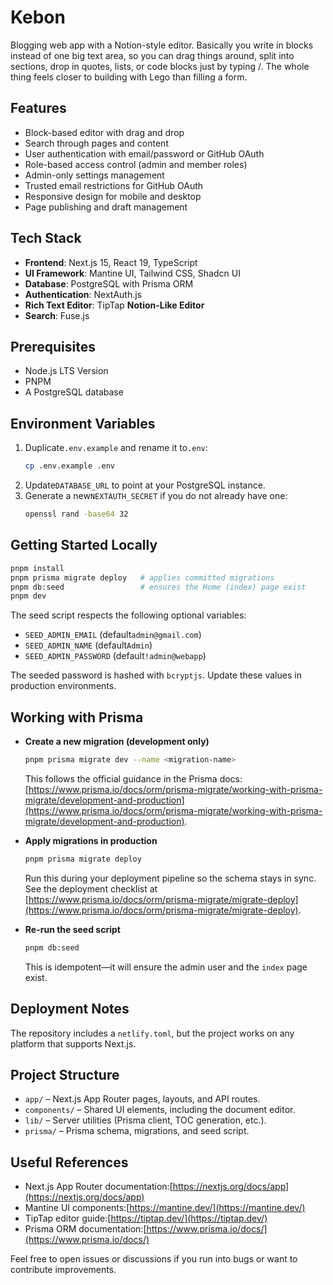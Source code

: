 # Kebon

Blogging web app with a Notion-style editor. Basically you write in blocks instead of one big text area, so you can drag things around, split into sections, drop in quotes, lists, or code blocks just by typing /. The whole thing feels closer to building with Lego than filling a form.

## Features

- Block-based editor with drag and drop
- Search through pages and content
- User authentication with email/password or GitHub OAuth
- Role-based access control (admin and member roles)
- Admin-only settings management
- Trusted email restrictions for GitHub OAuth
- Responsive design for mobile and desktop
- Page publishing and draft management

## Tech Stack

- **Frontend**: Next.js 15, React 19, TypeScript
- **UI Framework**: Mantine UI, Tailwind CSS, Shadcn UI
- **Database**: PostgreSQL with Prisma ORM
- **Authentication**: NextAuth.js
- **Rich Text Editor**: TipTap **Notion-Like Editor**
- **Search**: Fuse.js

## Prerequisites

- Node.js LTS Version
- PNPM
- A PostgreSQL database

## Environment Variables

1. Duplicate`.env.example` and rename it to`.env`:
   ```bash
   cp .env.example .env
   ```
2. Update`DATABASE_URL` to point at your PostgreSQL instance.
3. Generate a new`NEXTAUTH_SECRET` if you do not already have one:
   ```bash
   openssl rand -base64 32
   ```

## Getting Started Locally

```bash
pnpm install
pnpm prisma migrate deploy   # applies committed migrations
pnpm db:seed                 # ensures the Home (index) page exist
pnpm dev             
```

The seed script respects the following optional variables:

- `SEED_ADMIN_EMAIL` (default`admin@gmail.com`)
- `SEED_ADMIN_NAME` (default`Admin`)
- `SEED_ADMIN_PASSWORD` (default`!admin@webapp`)

The seeded password is hashed with `bcryptjs`. Update these values in production environments.

## Working with Prisma

- **Create a new migration (development only)**

  ```bash
  pnpm prisma migrate dev --name <migration-name>
  ```

  This follows the official guidance in the Prisma docs: [https://www.prisma.io/docs/orm/prisma-migrate/working-with-prisma-migrate/development-and-production](https://www.prisma.io/docs/orm/prisma-migrate/working-with-prisma-migrate/development-and-production).
- **Apply migrations in production**

  ```bash
  pnpm prisma migrate deploy
  ```

  Run this during your deployment pipeline so the schema stays in sync. See the deployment checklist at [https://www.prisma.io/docs/orm/prisma-migrate/migrate-deploy](https://www.prisma.io/docs/orm/prisma-migrate/migrate-deploy).
- **Re-run the seed script**

  ```bash
  pnpm db:seed
  ```

  This is idempotent—it will ensure the admin user and the `index` page exist.

## Deployment Notes

The repository includes a `netlify.toml`, but the project works on any platform that supports Next.js.

## Project Structure

- `app/` – Next.js App Router pages, layouts, and API routes.
- `components/` – Shared UI elements, including the document editor.
- `lib/` – Server utilities (Prisma client, TOC generation, etc.).
- `prisma/` – Prisma schema, migrations, and seed script.

## Useful References

- Next.js App Router documentation:[https://nextjs.org/docs/app](https://nextjs.org/docs/app)
- Mantine UI components:[https://mantine.dev/](https://mantine.dev/)
- TipTap editor guide:[https://tiptap.dev/](https://tiptap.dev/)
- Prisma ORM documentation:[https://www.prisma.io/docs/](https://www.prisma.io/docs/)

Feel free to open issues or discussions if you run into bugs or want to contribute improvements.
